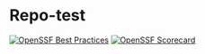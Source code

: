 # Repo-test
[![OpenSSF Best Practices](https://www.bestpractices.dev/projects/10233/badge)](https://www.bestpractices.dev/projects/10233)
[![OpenSSF Scorecard](htt‌ps://api.securityscorecards.dev/projects/github.com/mhod9es/Repo-test/badge)](htt‌ps://securityscorecards.dev/viewer/?uri=github.com/mhod9es/Repo-test)
